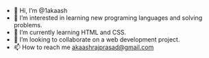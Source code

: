- 👋 Hi, I’m @1akaash
- 👀 I’m interested in learning new programing languages and solving problems.
- 🌱 I’m currently learning HTML and CSS.
- 💞️ I’m looking to collaborate on a web development project.
- 📫 How to reach me akaashrajprasad@gmail.com

<!---
1akaash/1akaash is a ✨ special ✨ repository because its `README.md` (this file) appears on your GitHub profile.
You can click the Preview link to take a look at your changes.
--->

